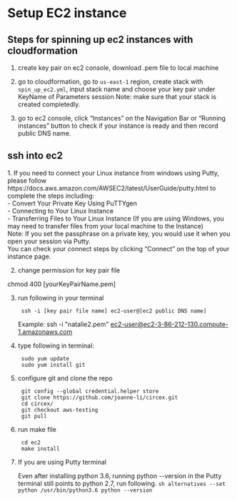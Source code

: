 <h1> Setup EC2 instance </h1>

<h2> Steps for spinning up ec2 instances with cloudformation</h2>

1. create key pair on ec2 console, download .pem file to local machine
2. go to cloudformation, go to `us-east-1` region, create stack with `spin_up_ec2.yml`, input stack name and choose your key pair under KeyName of Parameters session
Note: make sure that your stack is created completedly.  

3. go to ec2 console, click “Instances” on the Navigation Bar or “Running instances” button to check if your instance is ready and then record public DNS name.

<h2>ssh into ec2</h2>
1. If you need to connect your Linux instance from windows using Putty, please follow<br> https://docs.aws.amazon.com/AWSEC2/latest/UserGuide/putty.html to complete the steps including:<br>  
	- Convert Your Private Key Using PuTTYgen<br>  
	- Connecting to Your Linux Instance<br>  
	- Transferring Files to Your Linux Instance (If you are using Windows, you may need to transfer files from your local machine to the Instance)  <br>
	 Note: If you set the passphrase on a private key, you would use it when you open your session via Putty.  <br>
	You can check your connect steps by clicking “Connect” on the top of your instance page. <br>

2. change permission for key pair file

chmod 400 [yourKeyPairName.pem]

3. run following in your terminal

		ssh -i [key pair file name] ec2-user@[ec2 public DNS name]
	Example:
	ssh -i "natalie2.pem" ec2-user@ec2-3-86-212-130.compute-1.amazonaws.com

4. type following in terminal:

		sudo yum update
		sudo yum install git

5. configure git and clone the repo

		git config --global credential.helper store
		git clone https://github.com/joanne-li/circex.git
		cd circex/
		git checkout aws-testing
		git pull

6. run make file

		cd ec2
		make install

7. If you are using Putty terminal

	Even after installing python 3.6, running python --version in the Putty terminal still points to python 2.7, run following.
		```sh
		alternatives --set python /usr/bin/python3.6
		python --version
		```
